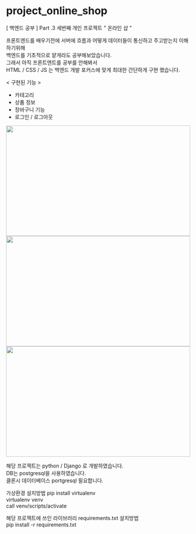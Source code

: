 # project_online_shop
[ 백엔드 공부 ] Part .3 세번째 개인 프로젝트 " 온라인 샵 "  

프론트엔드를 배우기전에 서버에 흐름과 어떻게 데이터들이 통신하고 주고받는지 이해하기위해  
백엔드를 기초적으로 얕게라도 공부해보았습니다.  
그래서 아직 프론트엔트를 공부를 안해봐서  
HTML / CSS / JS 는 백엔드 개발 포커스에 맞게 최대한 간단하게 구현 했습니다.  

< 구현된 기능 >

- 카테고리
- 상품 정보
- 장바구니 기능
- 로그인 / 로그아웃 

<img src="https://user-images.githubusercontent.com/76981768/106844138-1a541d80-66eb-11eb-876a-e934fc29a7d6.png" width="500" height="300">
<img src="https://user-images.githubusercontent.com/76981768/106844141-1b854a80-66eb-11eb-8f15-04ed65c1d8e0.png" width="500" height="300">
<img src="https://user-images.githubusercontent.com/76981768/106844143-1c1de100-66eb-11eb-8616-284e375e5e60.png" width="500" height="300">

해당 프로젝트는 python / Django 로 개발하였습니다.  
DB는 postgresql을 사용하였습니다.  
클론시 데이터베이스 portgresql 필요합니다.  

가상환경 설치방법 pip install virtualenv  
virtualenv venv  
call venv/scripts/activate  

해당 프로젝트에 쓰인 라이브러리 requirements.txt 설치방법  
pip install -r requirements.txt  
